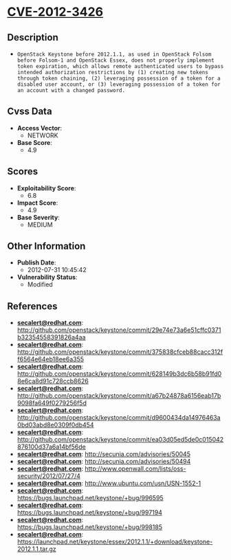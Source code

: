 
# [CVE-2012-3426](https://cve.mitre.org/cgi-bin/cvename.cgi?name=CVE-2012-3426)

## Description

- `OpenStack Keystone before 2012.1.1, as used in OpenStack Folsom before Folsom-1 and OpenStack Essex, does not properly implement token expiration, which allows remote authenticated users to bypass intended authorization restrictions by (1) creating new tokens through token chaining, (2) leveraging possession of a token for a disabled user account, or (3) leveraging possession of a token for an account with a changed password.`

## Cvss Data

- **Access Vector**:
  - NETWORK
- **Base Score**:
  - 4.9

## Scores

- **Exploitability Score**:
  - 6.8
- **Impact Score**:
  - 4.9
- **Base Severity**:
  - MEDIUM

## Other Information

- **Publish Date**:
  - 2012-07-31 10:45:42
- **Vulnerability Status**:
  - Modified

## References

- **secalert@redhat.com**: http://github.com/openstack/keystone/commit/29e74e73a6e51cffc0371b32354558391826a4aa
- **secalert@redhat.com**: http://github.com/openstack/keystone/commit/375838cfceb88cacc312ff6564e64eb18ee6a355
- **secalert@redhat.com**: http://github.com/openstack/keystone/commit/628149b3dc6b58b91fd08e6ca8d91c728ccb8626
- **secalert@redhat.com**: http://github.com/openstack/keystone/commit/a67b24878a6156eab17b9098fa649f0279256f5d
- **secalert@redhat.com**: http://github.com/openstack/keystone/commit/d9600434da14976463a0bd03abd8e0309f0db454
- **secalert@redhat.com**: http://github.com/openstack/keystone/commit/ea03d05ed5de0c015042876100d37a6a14bf56de
- **secalert@redhat.com**: http://secunia.com/advisories/50045
- **secalert@redhat.com**: http://secunia.com/advisories/50494
- **secalert@redhat.com**: http://www.openwall.com/lists/oss-security/2012/07/27/4
- **secalert@redhat.com**: http://www.ubuntu.com/usn/USN-1552-1
- **secalert@redhat.com**: https://bugs.launchpad.net/keystone/+bug/996595
- **secalert@redhat.com**: https://bugs.launchpad.net/keystone/+bug/997194
- **secalert@redhat.com**: https://bugs.launchpad.net/keystone/+bug/998185
- **secalert@redhat.com**: https://launchpad.net/keystone/essex/2012.1.1/+download/keystone-2012.1.1.tar.gz

